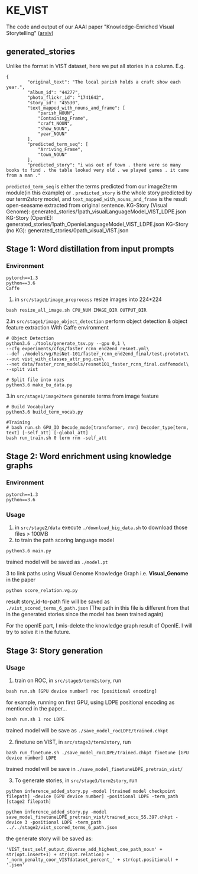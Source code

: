 # KE_VIST
The code and output of our AAAI paper "Knowledge-Enriched Visual Storytelling" ([arxiv](https://arxiv.org/abs/1912.01496))


## generated_stories
Unlike the format in VIST dataset, here we put all stories in a column. E.g.

```
{
        "original_text": "The local parish holds a craft show each year.",
        "album_id": "44277",
        "photo_flickr_id": "1741642",
        "story_id": "45530",
        "text_mapped_with_nouns_and_frame": [
            "parish_NOUN",
            "Containing_Frame",
            "craft_NOUN",
            "show_NOUN",
            "year_NOUN"
        ],
        "predicted_term_seq": [
            "Arriving_Frame",
            "town_NOUN"
        ],
        "predicted_story": "i was out of town . there were so many books to find . the table looked very old . we played games . it came from a man ."
```

`predicted_term_seq` is either the terms predicted from our image2term module(in this example) or . `predicted_story` is the whole story predicted by our term2story model, and `text_mapped_with_nouns_and_frame` is the result open-seasame extracted from original sentence.
KG-Story (Visual Genome): generated_stories/1path_visualLanguageModel_VIST_LDPE.json
KG-Story (OpenIE): generated_stories/1path_OpenieLanguageModel_VIST_LDPE.json
KG-Story (no KG): generated_stories/0path_visual_VIST.json


## Stage 1: Word distillation from input prompts
### Environment
```
pytorch==1.3
python==3.6
Caffe
```
1. in ```src/stage1/image_preprocess``` resize images into 224*224
```
bash resize_all_image.sh CPU_NUM IMAGE_DIR OUTPUT_DIR
```
2.in ```src/stage1/image_object_detection``` perform object detection & object feature extraction
With Caffe environment
```
# Object Detection
python3.6 ./tools/generate_tsv.py --gpu 0,1 \
--cfg experiments/cfgs/faster_rcnn_end2end_resnet.yml\
--def ./models/vg/ResNet-101/faster_rcnn_end2end_final/test.prototxt\
--out vist_with_classes_attr_png.csv\
--net data/faster_rcnn_models/resnet101_faster_rcnn_final.caffemodel\
--split vist

# Split file into npzs 
python3.6 make_bu_data.py
```
3.in ```src/stage1/image2term``` generate terms from image feature 
```
# Build Vocabulary
python3.6 build_term_vocab.py

#Training
# bash run.sh GPU_ID Decode_mode[transformer, rnn] Decoder_type[term, text] [-self_att] [-global_att]
bash run_train.sh 0 term rnn -self_att
```

## Stage 2: Word enrichment using knowledge graphs
### Environment
```
pytorch==1.3
python==3.6
```
### Usage
1. in ```src/stage2/data``` execute ```./download_big_data.sh``` to download those files > 100MB
2. to train the path scoring language model
```
python3.6 main.py
```
trained model will be saved as ```./model.pt```

3 to link paths using Visual Genome Knowledge Graph i.e. **Visual_Genome** in the paper
```
python score_relation.vg.py
```
result story_id-to-path file will be saved as ```./vist_scored_terms_6_path.json``` (The path in this file is different from that in the generated stories since the model has been trained again)

For the openIE part, I mis-delete the knowledge graph result of OpenIE. I will try to solve it in the future.

## Stage 3: Story generation

### Usage
1. train on ROC, in ```src/stage3/term2story```, run
```
bash run.sh [GPU device number] roc [positional encoding]
```
for example, running on first GPU, using LDPE positional encoding as mentioned in the paper...
```
bash run.sh 1 roc LDPE
```
trained model will be save as ```./save_model_rocLDPE/trained.chkpt``` 

2. finetune on VIST, in ```src/stage3/term2story```, run
```
bash run_finetune.sh ./save_model_rocLDPE/trained.chkpt finetune [GPU device number] LDPE
```
trained model will be save in ```./save_model_finetuneLDPE_pretrain_vist/``` 

3. To generate stories, in ```src/stage3/term2story```, run
```
python inference_added_story.py -model [trained model checkpoint filepath] -device [GPU device number] -positional LDPE -term_path [stage2 filepath]
```

```
python inference_added_story.py -model save_model_finetuneLDPE_pretrain_vist/trained_accu_55.397.chkpt -device 3 -positional LDPE -term_path ../../stage2/vist_scored_terms_6_path.json
```
the generate story will be saved as:
```
'VIST_test_self_output_diverse_add_highest_one_path_noun' + str(opt.insert+1) + str(opt.relation) + '_norm_penalty_coor_VISTdataset_percent_' + str(opt.positional) + '.json'
```
